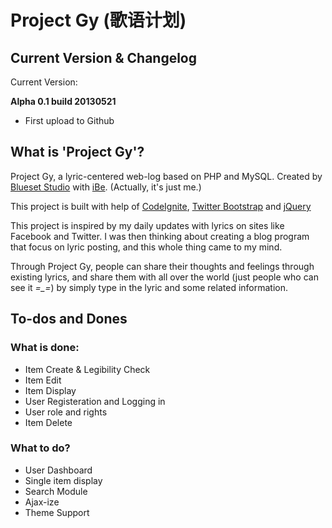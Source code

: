 Project Gy (歌语计划)
==========

## Current Version & Changelog

Current Version:

__Alpha 0.1 build 20130521__
* First upload to Github

## What is 'Project Gy'?
Project Gy, a lyric-centered web-log based on PHP and MySQL. Created by [Blueset Studio](http://1a23.com) with [iBe](http://ilove.1a23.com). (Actually, it's just me.)

This project is built with help of [CodeIgnite](https://github.com/EllisLab/CodeIgniter/), [Twitter Bootstrap](https://github.com/twitter/bootstrap) and [jQuery](https://github.com/jquery/jquery)

This project is inspired by my daily updates with lyrics on sites like Facebook and Twitter. I was then thinking about creating a blog program that focus on lyric posting, and this whole thing came to my mind. 

Through Project Gy, people can share their thoughts and feelings through existing lyrics, and share them with all over the world (just people who can see it *=_=*) by simply type in the lyric and some related information. 

## To-dos and Dones
### What is done:
* Item Create & Legibility Check
* Item Edit
* Item Display
* User Registeration and Logging in
* User role and rights
* Item Delete

### What to do?
* User Dashboard
* Single item display
* Search Module
* Ajax-ize
* Theme Support